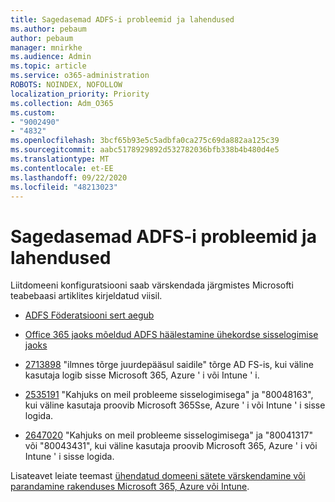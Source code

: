```yaml
---
title: Sagedasemad ADFS-i probleemid ja lahendused
ms.author: pebaum
author: pebaum
manager: mnirkhe
ms.audience: Admin
ms.topic: article
ms.service: o365-administration
ROBOTS: NOINDEX, NOFOLLOW
localization_priority: Priority
ms.collection: Adm_O365
ms.custom:
- "9002490"
- "4832"
ms.openlocfilehash: 3bcf65b93e5c5adbfa0ca275c69da882aa125c39
ms.sourcegitcommit: aabc5178929892d532782036bfb338b4b480d4e5
ms.translationtype: MT
ms.contentlocale: et-EE
ms.lasthandoff: 09/22/2020
ms.locfileid: "48213023"
---
```

# <a name="common-issues-and-resolutions-for-adfs"></a>Sagedasemad ADFS-i probleemid ja lahendused

Liitdomeeni konfiguratsiooni saab värskendada järgmistes Microsofti teabebaasi artiklites kirjeldatud viisil.

- [ADFS Föderatsiooni sert aegub](adfs-federation-certificate-expiring.md)

- [Office 365 jaoks mõeldud ADFS häälestamine ühekordse sisselogimise jaoks](https://docs.microsoft.com/office365/troubleshoot/active-directory/set-up-adfs-for-single-sign-on)

- [2713898](https://support.microsoft.com/help/2713898)  "ilmnes tõrge juurdepääsul saidile" tõrge AD FS-is, kui väline kasutaja logib sisse Microsoft 365, Azure ' i või Intune ' i.

- [2535191](https://support.microsoft.com/help/2535191) "Kahjuks on meil probleeme sisselogimisega" ja "80048163", kui väline kasutaja proovib Microsoft 365Sse, Azure ' i või Intune ' i sisse logida.

- [2647020](https://support.microsoft.com/help/2647020)   "Kahjuks on meil probleeme sisselogimisega" ja "80041317" või "80043431", kui väline kasutaja proovib Microsoft 365, Azure ' i või Intune ' i sisse logida.

Lisateavet leiate teemast [ühendatud domeeni sätete värskendamine või parandamine rakenduses Microsoft 365, Azure või Intune](https://docs.microsoft.com/office365/troubleshoot/active-directory/update-federated-domain-office-365).
